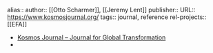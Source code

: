 alias::
author:: [[Otto Scharmer]], [[Jeremy Lent]]
publisher::
URL:: https://www.kosmosjournal.org/
tags:: journal, reference
rel-projects:: [[EFA]]


- [Kosmos Journal – Journal for Global Transformation](https://www.kosmosjournal.org/)
-

